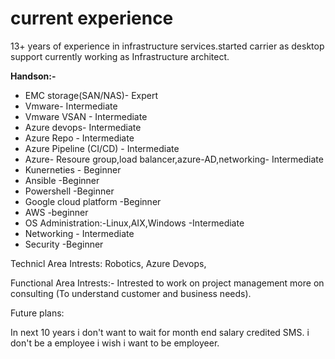 # current experience

13+ years of experience in infrastructure services.started carrier as desktop support currently working as Infrastructure architect.

**Handson:-**

- EMC storage(SAN/NAS)- Expert
- Vmware- Intermediate
- Vmware VSAN - Intermediate
- Azure devops- Intermediate
- Azure Repo - Intermediate
- Azure Pipeline (CI/CD) - Intermediate
- Azure- Resoure group,load balancer,azure-AD,networking- Intermediate 
- Kunerneties - Beginner
- Ansible -Beginner
- Powershell -Beginner
- Google cloud platform  -Beginner
- AWS -beginner
- OS Administration:-Linux,AIX,Windows -Intermediate 
- Networking - Intermediate
- Security -Beginner

Technicl Area Intrests:
Robotics, Azure Devops, 

Functional Area Intrests:-
Intrested to work on project management more on consulting (To understand customer and business needs).


Future plans:

In next 10 years i don't want to wait for month end salary credited SMS.  i don't be a employee i wish  i want to be employeer.

